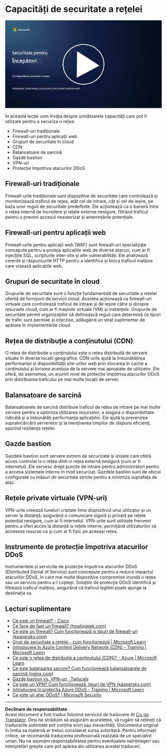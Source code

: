 <!--
CO_OP_TRANSLATOR_METADATA:
{
  "original_hash": "c3aba077bb98eebc925dd58d870229ab",
  "translation_date": "2025-09-03T23:35:58+00:00",
  "source_file": "3.3 Network security capabilities.md",
  "language_code": "ro"
}
-->
# Capacități de securitate a rețelei

[![Urmărește videoclipul](../../translated_images/3-3_placeholder.1a1265ccd17434df15e62f7e405fd8fc6a956414505c1266772f33d926e17f22.ro.png)](https://learn-video.azurefd.net/vod/player?id=b2a4a548-d129-4add-ba68-eca416ec65bc)

În această lecție vom învăța despre următoarele capacități care pot fi utilizate pentru a securiza o rețea:

 - Firewall-uri tradiționale
 - Firewall-uri pentru aplicații web
 - Grupuri de securitate în cloud
 - CDN
 - Balansatoare de sarcină
 - Gazde bastion
 - VPN-uri
 - Protecție împotriva atacurilor DDoS

## Firewall-uri tradiționale

Firewall-urile tradiționale sunt dispozitive de securitate care controlează și monitorizează traficul de rețea, atât cel de intrare, cât și cel de ieșire, pe baza unor reguli de securitate predefinite. Ele acționează ca o barieră între o rețea internă de încredere și rețele externe nesigure, filtrând traficul pentru a preveni accesul neautorizat și amenințările potențiale.

## Firewall-uri pentru aplicații web

Firewall-urile pentru aplicații web (WAF) sunt firewall-uri specializate concepute pentru a proteja aplicațiile web de diverse atacuri, cum ar fi injecțiile SQL, scripturile inter-site și alte vulnerabilități. Ele analizează cererile și răspunsurile HTTP pentru a identifica și bloca traficul malițios care vizează aplicațiile web.

## Grupuri de securitate în cloud

Grupurile de securitate sunt o funcție fundamentală de securitate a rețelei oferită de furnizorii de servicii cloud. Acestea acționează ca firewall-uri virtuale care controlează traficul de intrare și de ieșire către și dinspre resursele cloud, cum ar fi mașinile virtuale (VM) și instanțele. Grupurile de securitate permit organizațiilor să definească reguli care determină ce tipuri de trafic sunt permise și interzise, adăugând un strat suplimentar de apărare în implementările cloud.

## Rețea de distribuție a conținutului (CDN)

O rețea de distribuție a conținutului este o rețea distribuită de servere situate în diverse locații geografice. CDN-urile ajută la îmbunătățirea performanței și disponibilității site-urilor web prin stocarea în cache a conținutului și livrarea acestuia de la servere mai apropiate de utilizator. Ele oferă, de asemenea, un anumit nivel de protecție împotriva atacurilor DDoS prin distribuirea traficului pe mai multe locații de server.

## Balansatoare de sarcină

Balansatoarele de sarcină distribuie traficul de rețea de intrare pe mai multe servere pentru a optimiza utilizarea resurselor, a asigura o disponibilitate ridicată și a îmbunătăți performanța aplicațiilor. Ele ajută la prevenirea supraîncărcării serverelor și la menținerea timpilor de răspuns eficienți, sporind reziliența rețelei.

## Gazde bastion

Gazdele bastion sunt servere extrem de securizate și izolate care oferă acces controlat la o rețea dintr-o rețea externă nesigură (cum ar fi internetul). Ele servesc drept puncte de intrare pentru administratori pentru a accesa sistemele interne în mod securizat. Gazdele bastion sunt de obicei configurate cu măsuri de securitate stricte pentru a minimiza suprafața de atac.

## Rețele private virtuale (VPN-uri)

VPN-urile creează tuneluri criptate între dispozitivul unui utilizator și un server la distanță, asigurând o comunicare sigură și privată pe rețele potențial nesigure, cum ar fi internetul. VPN-urile sunt utilizate frecvent pentru a oferi acces la distanță la rețele interne, permițând utilizatorilor să acceseze resurse ca și cum ar fi fizic pe aceeași rețea.

## Instrumente de protecție împotriva atacurilor DDoS

Instrumentele și serviciile de protecție împotriva atacurilor DDoS (Distributed Denial of Service) sunt concepute pentru a reduce impactul atacurilor DDoS, în care mai multe dispozitive compromise inundă o rețea sau un serviciu pentru a-l copleși. Soluțiile de protecție DDoS identifică și filtrează traficul malițios, asigurând că traficul legitim poate ajunge la destinația sa.

## Lecturi suplimentare

- [Ce este un firewall? - Cisco](https://www.cisco.com/c/en/us/products/security/firewalls/what-is-a-firewall.html#~types-of-firewalls)
- [Ce face de fapt un firewall? (howtogeek.com)](https://www.howtogeek.com/144269/htg-explains-what-firewalls-actually-do/)
- [Ce este un firewall? Cum funcționează și tipuri de firewall-uri (kaspersky.com)](https://www.kaspersky.com/resource-center/definitions/firewall)
- [Grup de securitate a rețelei - cum funcționează | Microsoft Learn](https://learn.microsoft.com/azure/virtual-network/network-security-group-how-it-works)
- [Introducere în Azure Content Delivery Network (CDN) - Training | Microsoft Learn](https://learn.microsoft.com/training/modules/intro-to-azure-content-delivery-network/?WT.mc_id=academic-96948-sayoung)
- [Ce este o rețea de distribuție a conținutului (CDN)? - Azure | Microsoft Learn](https://learn.microsoft.com/azure/cdn/cdn-overview?WT.mc_id=academic-96948-sayoung)
- [Ce este balansarea sarcinii? Cum funcționează balansatoarele de sarcină (nginx.com)](https://www.nginx.com/resources/glossary/load-balancing/)
- [Gazde bastion vs. VPN-uri · Tailscale](https://tailscale.com/learn/bastion-hosts-vs-vpns/)
- [Ce este un VPN? Cum funcționează, tipuri de VPN (kaspersky.com)](https://www.kaspersky.com/resource-center/definitions/what-is-a-vpn)
- [Introducere în protecția Azure DDoS - Training | Microsoft Learn](https://learn.microsoft.com/training/modules/introduction-azure-ddos-protection/?WT.mc_id=academic-96948-sayoung)
- [Ce este un atac DDoS? | Microsoft Security](https://www.microsoft.com/security/business/security-101/what-is-a-ddos-attack?WT.mc_id=academic-96948-sayoung)

---

**Declinare de responsabilitate**:  
Acest document a fost tradus folosind serviciul de traducere AI [Co-op Translator](https://github.com/Azure/co-op-translator). Deși ne străduim să asigurăm acuratețea, vă rugăm să rețineți că traducerile automate pot conține erori sau inexactități. Documentul original în limba sa maternă ar trebui considerat sursa autoritară. Pentru informații critice, se recomandă traducerea profesională realizată de un specialist uman. Nu ne asumăm responsabilitatea pentru eventualele neînțelegeri sau interpretări greșite care pot apărea din utilizarea acestei traduceri.